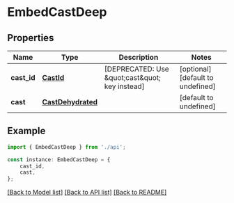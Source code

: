 # EmbedCastDeep


## Properties

Name | Type | Description | Notes
------------ | ------------- | ------------- | -------------
**cast_id** | [**CastId**](CastId.md) | [DEPRECATED: Use \&quot;cast\&quot; key instead] | [optional] [default to undefined]
**cast** | [**CastDehydrated**](CastDehydrated.md) |  | [default to undefined]

## Example

```typescript
import { EmbedCastDeep } from './api';

const instance: EmbedCastDeep = {
    cast_id,
    cast,
};
```

[[Back to Model list]](../README.md#documentation-for-models) [[Back to API list]](../README.md#documentation-for-api-endpoints) [[Back to README]](../README.md)
